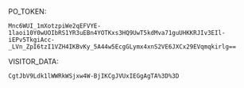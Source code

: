 PO_TOKEN:
```
Mnc6WUI_1mXotzpiWe2qEFVYE-1laoi10Y0wUOIbRS1YR3uEBn4YOTKxs3HQ9UwT5kdMva71guUHKKRJIv3EIl-iEPv5TkgiAcc-_LVn_ZpI6tzI1VZH4IKBvKy_5A44w5EcgGLymx4xnS2VE6JXCx29EVqmqkirlg==
```
VISITOR_DATA:
```
CgtJbV9Ldk1lWWRkWSjxw4W-BjIKCgJVUxIEGgAgTA%3D%3D
```

